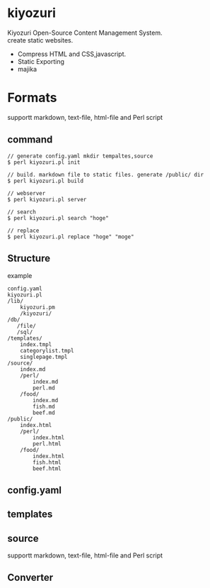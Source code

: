 # kiyozuri
Kiyozuri 
Open-Source Content Management System.  
create static websites.  
 - Compress HTML and CSS,javascript.
 - Static Exporting
 - majika
# Formats
supportt markdown, text-file, html-file and Perl script

## command
    // generate config.yaml mkdir tempaltes,source
    $ perl kiyozuri.pl init 
    
    // build. markdown file to static files. generate /public/ dir
    $ perl kiyozuri.pl build
    
    // webserver
    $ perl kiyozuri.pl server 
    
    // search
    $ perl kiyozuri.pl search "hoge"
    
    // replace
    $ perl kiyozuri.pl replace "hoge" "moge"
    

## Structure
example


    config.yaml 
    kiyozuri.pl 
    /lib/ 
        kiyozuri.pm 
        /kiyozuri/ 
    /db/ 
       /file/ 
       /sql/ 
    /templates/ 
        index.tmpl 
        categorylist.tmpl 
        singlepage.tmpl 
    /source/ 
        index.md 
        /perl/ 
            index.md 
            perl.md 
        /food/ 
            index.md 
            fish.md 
            beef.md 
    /public/ 
        index.html 
        /perl/ 
            index.html 
            perl.html 
        /food/ 
            index.html 
            fish.html 
            beef.html 

## config.yaml
## templates 
## source 
supportt markdown, text-file, html-file and Perl script 
## Converter


